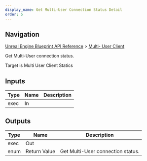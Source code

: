 ```yaml
---
display_name: Get Multi-User Connection Status Detail
order: 5
---
```

## Navigation

[Unreal Engine Blueprint API Reference](https://dev.epicgames.com/documentation/en-us/unreal-engine/BlueprintAPI) > [Multi- User Client](https://dev.epicgames.com/documentation/en-us/unreal-engine/BlueprintAPI/Multi_UserClient)

Get Multi-User connection status.

Target is Multi User Client Statics

## Inputs

| Type | Name | Description |
| --- | --- | --- |
| exec | In |  |

## Outputs

| Type | Name | Description |
| --- | --- | --- |
| exec | Out |  |
| enum | Return Value | Get Multi-User connection status. |
